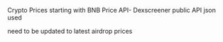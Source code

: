 Crypto Prices
starting with BNB Price
API- Dexscreener public API
json used

need to be updated to latest airdrop prices
